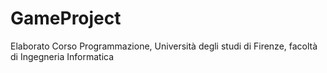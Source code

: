 # GameProject
Elaborato Corso Programmazione, Università degli studi di Firenze, facoltà di Ingegneria Informatica

